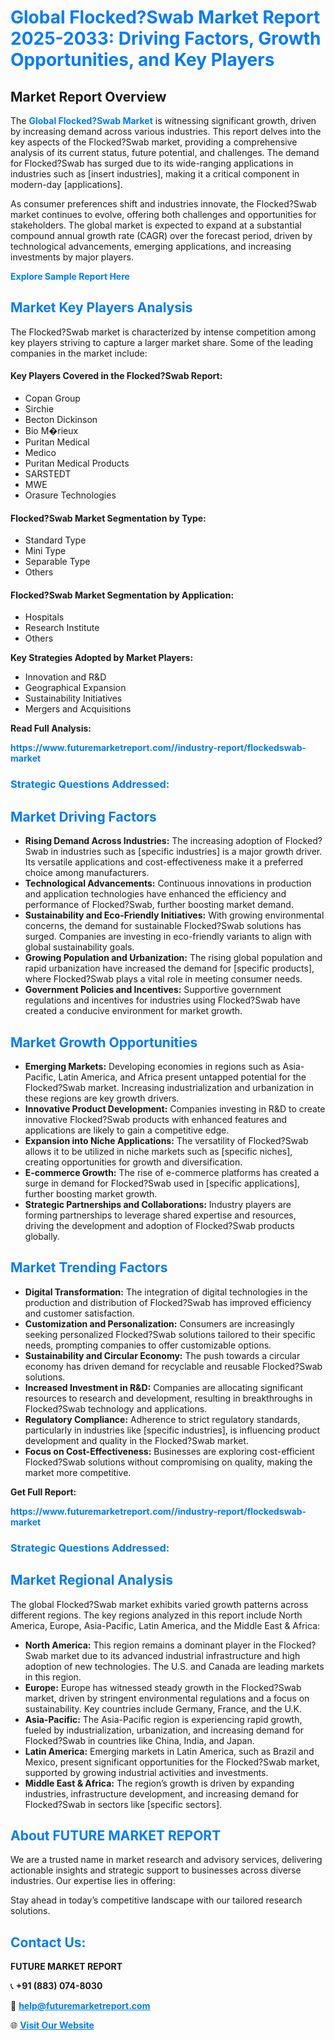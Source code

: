 <h1 style="color: #007BFF;">Global Flocked?Swab Market Report 2025-2033: Driving Factors, Growth Opportunities, and Key Players</h1>

<section id="overview">
<h2>Market Report Overview</h2>
<p>The <a href="https://www.futuremarketreport.com//industry-report/flockedswab-market" style="color: #007BFF; text-decoration: none;"><strong>Global Flocked?Swab Market</strong></a> is witnessing significant growth, driven by increasing demand across various industries. This report delves into the key aspects of the Flocked?Swab market, providing a comprehensive analysis of its current status, future potential, and challenges. The demand for Flocked?Swab has surged due to its wide-ranging applications in industries such as [insert industries], making it a critical component in modern-day [applications].</p>
<p>As consumer preferences shift and industries innovate, the Flocked?Swab market continues to evolve, offering both challenges and opportunities for stakeholders. The global market is expected to expand at a substantial compound annual growth rate (CAGR) over the forecast period, driven by technological advancements, emerging applications, and increasing investments by major players.</p>
</section>

<section id="overview">
<p><a href="https://www.futuremarketreport.com//request-sample/reportId=78530" style="color: #007BFF; text-decoration: none;"><strong>Explore Sample Report Here</strong></a></p>
</section>

<section id="key-players">
<h2 style="color: #007BFF;">Market Key Players Analysis</h2>
<p>The Flocked?Swab market is characterized by intense competition among key players striving to capture a larger market share. Some of the leading companies in the market include:</p>
<h4>Key Players Covered in the Flocked?Swab Report:</h4>
<ul><li>Copan Group</li><li>Sirchie</li><li>Becton Dickinson</li><li>Bio M�rieux</li><li>Puritan Medical</li><li>Medico</li><li>Puritan Medical Products</li><li>SARSTEDT</li><li>MWE</li><li>Orasure Technologies</li></ul>
<h4>Flocked?Swab Market Segmentation by Type:</h4>
<ul><li>Standard Type</li><li>Mini Type</li><li>Separable Type</li><li>Others</li></ul>

<h4>Flocked?Swab Market Segmentation by Application:</h4>
<ul><li>Hospitals</li><li>Research Institute</li><li>Others</li></ul>
<p><strong>Key Strategies Adopted by Market Players:</strong></p>
<ul>
<li>Innovation and R&D</li>
<li>Geographical Expansion</li>
<li>Sustainability Initiatives</li>
<li>Mergers and Acquisitions</li>
</ul>
</section>

<section>
<p><strong>Read Full Analysis: </strong></p><a href="https://www.futuremarketreport.com//industry-report/flockedswab-market" style="color: #007BFF; text-decoration: none;"><strong>https://www.futuremarketreport.com//industry-report/flockedswab-market</strong></a>
<h3 style="color: #007BFF;">Strategic Questions Addressed:</h3>
</section>

<section id="driving-factors">
<h2 style="color: #007BFF;">Market Driving Factors</h2>
<ul>
<li><strong>Rising Demand Across Industries:</strong> The increasing adoption of Flocked?Swab in industries such as [specific industries] is a major growth driver. Its versatile applications and cost-effectiveness make it a preferred choice among manufacturers.</li>
<li><strong>Technological Advancements:</strong> Continuous innovations in production and application technologies have enhanced the efficiency and performance of Flocked?Swab, further boosting market demand.</li>
<li><strong>Sustainability and Eco-Friendly Initiatives:</strong> With growing environmental concerns, the demand for sustainable Flocked?Swab solutions has surged. Companies are investing in eco-friendly variants to align with global sustainability goals.</li>
<li><strong>Growing Population and Urbanization:</strong> The rising global population and rapid urbanization have increased the demand for [specific products], where Flocked?Swab plays a vital role in meeting consumer needs.</li>
<li><strong>Government Policies and Incentives:</strong> Supportive government regulations and incentives for industries using Flocked?Swab have created a conducive environment for market growth.</li>
</ul>
</section>

<section id="growth-opportunities">
<h2 style="color: #007BFF;">Market Growth Opportunities</h2>
<ul>
<li><strong>Emerging Markets:</strong> Developing economies in regions such as Asia-Pacific, Latin America, and Africa present untapped potential for the Flocked?Swab market. Increasing industrialization and urbanization in these regions are key growth drivers.</li>
<li><strong>Innovative Product Development:</strong> Companies investing in R&D to create innovative Flocked?Swab products with enhanced features and applications are likely to gain a competitive edge.</li>
<li><strong>Expansion into Niche Applications:</strong> The versatility of Flocked?Swab allows it to be utilized in niche markets such as [specific niches], creating opportunities for growth and diversification.</li>
<li><strong>E-commerce Growth:</strong> The rise of e-commerce platforms has created a surge in demand for Flocked?Swab used in [specific applications], further boosting market growth.</li>
<li><strong>Strategic Partnerships and Collaborations:</strong> Industry players are forming partnerships to leverage shared expertise and resources, driving the development and adoption of Flocked?Swab products globally.</li>
</ul>
</section>

<section id="trending-factors">
<h2 style="color: #007BFF;">Market Trending Factors</h2>
<ul>
<li><strong>Digital Transformation:</strong> The integration of digital technologies in the production and distribution of Flocked?Swab has improved efficiency and customer satisfaction.</li>
<li><strong>Customization and Personalization:</strong> Consumers are increasingly seeking personalized Flocked?Swab solutions tailored to their specific needs, prompting companies to offer customizable options.</li>
<li><strong>Sustainability and Circular Economy:</strong> The push towards a circular economy has driven demand for recyclable and reusable Flocked?Swab solutions.</li>
<li><strong>Increased Investment in R&D:</strong> Companies are allocating significant resources to research and development, resulting in breakthroughs in Flocked?Swab technology and applications.</li>
<li><strong>Regulatory Compliance:</strong> Adherence to strict regulatory standards, particularly in industries like [specific industries], is influencing product development and quality in the Flocked?Swab market.</li>
<li><strong>Focus on Cost-Effectiveness:</strong> Businesses are exploring cost-efficient Flocked?Swab solutions without compromising on quality, making the market more competitive.</li>
</ul>
</section>

<section>
<p><strong>Get Full Report: </strong></p><a href="https://www.futuremarketreport.com//industry-report/flockedswab-market" style="color: #007BFF; text-decoration: none;"><strong>https://www.futuremarketreport.com//industry-report/flockedswab-market</strong></a>
<h3 style="color: #007BFF;">Strategic Questions Addressed:</h3>
</section>


<section id="regional-analysis">
<h2 style="color: #007BFF;">Market Regional Analysis</h2>
<p>The global Flocked?Swab market exhibits varied growth patterns across different regions. The key regions analyzed in this report include North America, Europe, Asia-Pacific, Latin America, and the Middle East & Africa:</p>
<ul>
<li><strong>North America:</strong> This region remains a dominant player in the Flocked?Swab market due to its advanced industrial infrastructure and high adoption of new technologies. The U.S. and Canada are leading markets in this region.</li>
<li><strong>Europe:</strong> Europe has witnessed steady growth in the Flocked?Swab market, driven by stringent environmental regulations and a focus on sustainability. Key countries include Germany, France, and the U.K.</li>
<li><strong>Asia-Pacific:</strong> The Asia-Pacific region is experiencing rapid growth, fueled by industrialization, urbanization, and increasing demand for Flocked?Swab in countries like China, India, and Japan.</li>
<li><strong>Latin America:</strong> Emerging markets in Latin America, such as Brazil and Mexico, present significant opportunities for the Flocked?Swab market, supported by growing industrial activities and investments.</li>
<li><strong>Middle East & Africa:</strong> The region’s growth is driven by expanding industries, infrastructure development, and increasing demand for Flocked?Swab in sectors like [specific sectors].</li>
</ul>
</section>

<footer>
<h2 style="color: #007BFF;">About FUTURE MARKET REPORT</h2>
<p>We are a trusted name in market research and advisory services, delivering actionable insights and strategic support to businesses across diverse industries. Our expertise lies in offering:</p>

<p>Stay ahead in today’s competitive landscape with our tailored research solutions.</p>

<h2 style="color: #007BFF;">Contact Us:</h2>
<p><strong>FUTURE MARKET REPORT</strong></p>
<p>📞 <strong>+91 (883) 074-8030</strong></p>
<p>📧 <strong><a href="mailto:help@futuremarketreport.com" style="color: #007BFF;">help@futuremarketreport.com</a></strong></p>
<p>🌐 <strong><a href="https://www.futuremarketreport.com/" style="color: #007BFF;">Visit Our Website</a></strong></p>
</footer>
